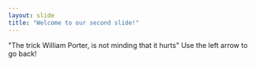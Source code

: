 ```yaml
---
layout: slide
title: "Welcome to our second slide!"
---
```

"The trick William Porter, is not minding that it hurts"
Use the left arrow to go back!
